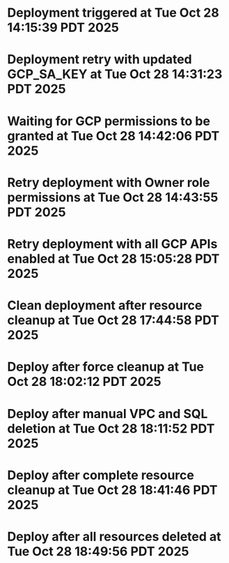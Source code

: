 # Deployment triggered at Tue Oct 28 14:15:39 PDT 2025
# Deployment retry with updated GCP_SA_KEY at Tue Oct 28 14:31:23 PDT 2025
# Waiting for GCP permissions to be granted at Tue Oct 28 14:42:06 PDT 2025
# Retry deployment with Owner role permissions at Tue Oct 28 14:43:55 PDT 2025
# Retry deployment with all GCP APIs enabled at Tue Oct 28 15:05:28 PDT 2025
# Clean deployment after resource cleanup at Tue Oct 28 17:44:58 PDT 2025
# Deploy after force cleanup at Tue Oct 28 18:02:12 PDT 2025
# Deploy after manual VPC and SQL deletion at Tue Oct 28 18:11:52 PDT 2025
# Deploy after complete resource cleanup at Tue Oct 28 18:41:46 PDT 2025
# Deploy after all resources deleted at Tue Oct 28 18:49:56 PDT 2025
